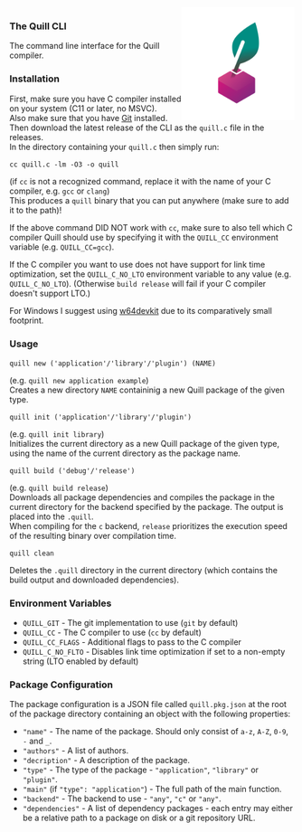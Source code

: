 <img src="./quill_tp.svg" width="200px" align="right">

### The Quill CLI
The command line interface for the Quill compiler.

### Installation

First, make sure you have C compiler installed on your system (C11 or later, no MSVC).   
Also make sure that you have [Git](https://git-scm.com/downloads) installed.  
Then download the latest release of the CLI as the `quill.c` file in the releases.   
In the directory containing your `quill.c` then simply run:
```
cc quill.c -lm -O3 -o quill
```
(if `cc` is not a recognized command, replace it with the name of your C compiler, e.g. `gcc` or `clang`)   
This produces a `quill` binary that you can put anywhere (make sure to add it to the path)!   

If the above command DID NOT work with `cc`, make sure to also tell which C compiler Quill should use by specifying it with the `QUILL_CC` environment variable (e.g. `QUILL_CC=gcc`).

If the C compiler you want to use does not have support for link time optimization, set the `QUILL_C_NO_LTO` environment variable to any value (e.g. `QUILL_C_NO_LTO`). (Otherwise `build release` will fail if your C compiler doesn't support LTO.)

For Windows I suggest using [w64devkit](https://github.com/skeeto/w64devkit) due to its comparatively small footprint.

### Usage

```
quill new ('application'/'library'/'plugin') (NAME)
```
(e.g. `quill new application example`)   
Creates a new directory `NAME` containinig a new Quill package of the given type.

```
quill init ('application'/'library'/'plugin')
```
(e.g. `quill init library`)   
Initializes the current directory as a new Quill package of the given type, using the name of the current directory as the package name.

```
quill build ('debug'/'release')
```
(e.g. `quill build release`)   
Downloads all package dependencies and compiles the package in the current directory for the backend specified by the package. The output is placed into the `.quill`.   
When compiling for the `c` backend, `release` prioritizes the execution speed of the resulting binary over compilation time.

```
quill clean
```
Deletes the `.quill` directory in the current directory (which contains the build output and downloaded dependencies).

### Environment Variables

- `QUILL_GIT` - The git implementation to use (`git` by default)
- `QUILL_CC` - The C compiler to use (`cc` by default)
- `QUILL_CC_FLAGS` - Additional flags to pass to the C compiler
- `QUILL_C_NO_FLTO` - Disables link time optimization if set to a non-empty string (LTO enabled by default)

### Package Configuration

The package configuration is a JSON file called `quill.pkg.json` at the root of the package directory containing an object with the following properties:
- `"name"` - The name of the package. Should only consist of `a-z`, `A-Z`, `0-9`, `-` and `_`.
- `"authors"` - A list of authors.
- `"decription"` - A description of the package.
- `"type"` - The type of the package - `"application"`, `"library"` or `"plugin"`.
- `"main"` (if `"type": "application"`) - The full path of the main function.
- `"backend"` - The backend to use - `"any"`, `"c"` or `"any"`.
- `"dependencies"` - A list of dependency packages - each entry may either be a relative path to a package on disk or a git repository URL.